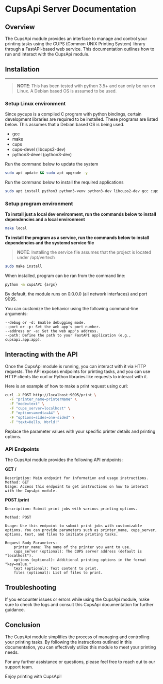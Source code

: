 # CupsApi Server Documentation

## Overview

The CupsApi module provides an interface to manage and control your printing tasks using the CUPS (Common UNIX Printing System) library through a FastAPI-based web service. This documentation outlines how to run and interact with the CupsApi module.

## Installation
---
>**NOTE**: This has been tested with python 3.5+ and can only be ran on Linux. A Debian based OS is assumed to be used.

### Setup Linux environment
Since pycups is a compiled C program with python bindings, certain development libraries are required to be installed. These programs are listed below. This assumes that a Debian based OS is being used.
- gcc
- make
- cups
- cups-devel (libcups2-dev)
- python3-devel (python3-dev)

Run the command below to update the system
```bash
sudo apt update && sudo apt upgrade -y
```

Run the command below to install the required applications
```bash
sudo apt install python3 python3-venv python3-dev libcups2-dev gcc cups
```

### Setup program environment
**To install just a local dev environment, run the commands below to install dependencies and a local environment**
```bash
make local
```

**To install the program as a service, run the commands below to install dependencies and the systemd service file**

>**NOTE**: Installing the service file assumes that the project is located under /opt/vertech

```bash
sudo make install
```

When installed, program can be ran from the command line:
```bash
python -m cupsAPI {args}
```

By default, the module runs on 0.0.0.0 (all network interfaces) and port 9095.

You can customize the behavior using the following command-line arguments:

    --debug or -d: Enable debugging mode.
    --port or -p: Set the web app's port number.
    --address or -a: Set the web app's address.
    --path: Define the path to your FastAPI application (e.g., cupsapi.app:app).

## Interacting with the API

Once the CupsApi module is running, you can interact with it via HTTP requests. The API exposes endpoints for printing tasks, and you can use HTTP clients like curl or Python libraries like requests to interact with it.

Here is an example of how to make a print request using curl:
```bash
curl -X POST http://localhost:9095/print \
  -F "printer_name=printerName" \
  -F "mode=text" \
  -F "cups_server=localhost" \
  -F "options=media=A4" \
  -F "options=sides=one-sided" \
  -F "text=Hello, World!"
```

Replace the parameter values with your specific printer details and printing options.

### API Endpoints

The CupsApi module provides the following API endpoints:

**GET /**

    Description: Main endpoint for information and usage instructions.
    Method: GET
    Usage: Access this endpoint to get instructions on how to interact with the CupsApi module.

**POST /print**

    Description: Submit print jobs with various printing options.

    Method: POST

    Usage: Use this endpoint to submit print jobs with customizable options. You can provide parameters such as printer_name, cups_server, options, text, and files to initiate printing tasks.

    Request Body Parameters:
        printer_name: The name of the printer you want to use.
        cups_server (optional): The CUPS server address (default is "localhost").
        options (optional): Additional printing options in the format "key=value."
        text (optional): Text content to print.
        files (optional): List of files to print.

## Troubleshooting

If you encounter issues or errors while using the CupsApi module, make sure to check the logs and consult this CupsApi documentation for further guidance.

## Conclusion

The CupsApi module simplifies the process of managing and controlling your printing tasks. By following the instructions outlined in this documentation, you can effectively utilize this module to meet your printing needs.

For any further assistance or questions, please feel free to reach out to our support team.

Enjoy printing with CupsApi!